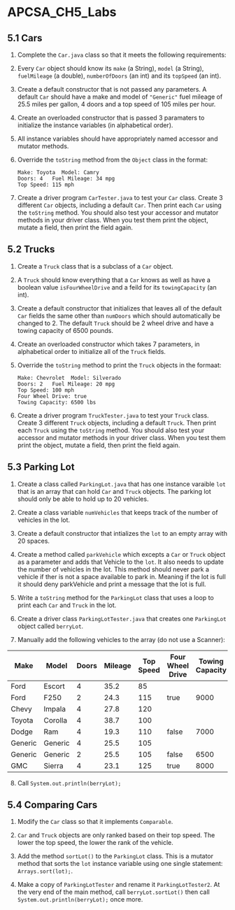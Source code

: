 # APCSA_CH5_Labs

## 5.1 Cars

1. Complete the ```Car.java``` class so that it meets the following requirements:

2. Every ```Car``` object should know its ```make``` (a String), ```model``` (a String), ```fuelMileage``` (a double), ```numberOfDoors``` (an int) and its ```topSpeed``` (an int).

3. Create a default constructor that is not passed any parameters.  A default ```Car``` should have a make and model of ```"Generic"``` fuel mileage of 25.5 miles per gallon, 4 doors and a top speed of 105 miles per hour. 

4. Create an overloaded constructor that is passed 3 paramaters to initialize the instance variables (in alphabetical order).

5. All instance variables should have appropriately named accessor and mutator methods.

6. Override the ```toString``` method from the ```Object``` class in the format:
     ```
     Make: Toyota  Model: Camry
     Doors: 4   Fuel Mileage: 34 mpg   
     Top Speed: 115 mph
     ```
7. Create a driver program ```CarTester.java``` to test your ```Car``` class.  Create 3 different ```Car``` objects, including a default ```Car```.  Then print each ```Car``` using the ```toString``` method.  You should also test your accessor and mutator methods in your driver class.  When you test them print the object, mutate a field, then print the field again.

## 5.2 Trucks

1. Create a ```Truck``` class that is a subclass of a ```Car``` object.

2. A ```Truck``` should know everything that a ```Car``` knows as well as have a boolean value ```isFourWheelDrive``` and a feild for its ```towingCapacity``` (an int).

3. Create a default constructor that initializes that leaves all of the default ```Car``` fields the same other than ```numDoors``` which should automatically be changed to 2.  The default ```Truck``` should be 2 wheel drive and have a towing capacity of 6500 pounds.

4. Create an overloaded constructor which takes 7 parameters, in alphabetical order to initialize all of the ```Truck``` fields.

5. Override the ```toString``` method to print the ```Truck``` objects in the formaat:
     ```
     Make: Chevrolet  Model: Silverado
     Doors: 2   Fuel Mileage: 20 mpg   
     Top Speed: 100 mph
     Four Wheel Drive: true
     Towing Capacity: 6500 lbs
     ```
6. Create a driver program ```TruckTester.java``` to test your ```Truck``` class.  Create 3 different ```Truck``` objects, including a default ```Truck```. Then print each ```Truck``` using the ```toString``` method. You should also test your accessor and mutator methods in your driver class. When you test them print the object, mutate a field, then print the field again.

## 5.3 Parking Lot

1. Create a class called ```ParkingLot.java``` that has one instance varaible ```lot``` that is an array that can hold ```Car``` and ```Truck``` objects. The parking lot should only be able to hold up to 20 vehicles.

2. Create a class variable ```numVehicles``` that keeps track of the number of vehicles in the lot.

3. Create a default constructor that intializes the ```lot``` to an empty array with 20 spaces.

4. Create a method called ```parkVehicle``` which excepts a ```Car``` or ```Truck``` object as a parameter and adds that Vehicle to the ```lot```. It also needs to update the number of vehicles in the lot. This method should never park a vehicle if ther is not a space available to park in. Meaning if the lot is full it should deny parkVehicle and print a message that the lot is full.

5. Write a ```toString``` method for the ```ParkingLot``` class that uses a loop to print each ```Car``` and ```Truck``` in the lot.

6. Create a driver class ```ParkingLotTester.java``` that creates one ```ParkingLot``` object called ```berryLot```.

7. Manually add the following vehicles to the array (do not use a Scanner):

  Make | Model | Doors | Mileage | Top Speed | Four Wheel Drive | Towing Capacity
  --- | --- | --- | --- | --- | --- | ---  
  Ford | Escort | 4 | 35.2 | 85 |   |   
  Ford | F250 | 2 | 24.3 | 115 | true | 9000  
  Chevy | Impala | 4 | 27.8 | 120 |   |   
  Toyota | Corolla | 4 | 38.7 | 100 |  |   
  Dodge | Ram | 4 | 19.3 | 110 | false | 7000  
  Generic | Generic | 4 | 25.5 | 105 |  |   
  Generic | Generic | 2 | 25.5 | 105 | false | 6500  
  GMC | Sierra | 4 | 23.1 | 125 | true | 8000  
  
8. Call ```System.out.println(berryLot);```

## 5.4 Comparing Cars

1. Modify the ```Car``` class so that it implements ```Comparable```.

2. ```Car``` and ```Truck``` objects are only ranked based on their top speed.  The lower the top speed, the lower the rank of the vehicle.

3. Add the method ```sortLot()``` to the ```ParkingLot``` class.  This is a mutator method that sorts the ```lot``` instance variable using one single statement: ```Arrays.sort(lot);```.

4. Make a copy of ```ParkingLotTester``` and rename it ```ParkingLotTester2```. At the very end of the main method, call ```berryLot.sortLot()``` then call ```System.out.println(berryLot);``` once more.


